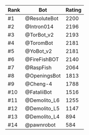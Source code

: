 Rank|Bot|Rating
---|---|---
#1|@ResoluteBot|2200
#2|@Intron014|2196
#3|@TorBot_v2|2193
#4|@ToromBot|2181
#5|@YoBot_v2|2181
#6|@FireFishBOT|2140
#7|@RaspFish|2064
#8|@OpeningsBot|1813
#9|@Cheng-4|1788
#10|@FataliiBot|1516
#11|@Demolito_L6|1255
#12|@Demolito_L5|1147
#13|@Demolito_L4|894
#14|@pawnrobot|584
